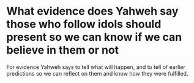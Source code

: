 # What evidence does Yahweh say those who follow idols should present so we can know if we can believe in them or not

For evidence Yahweh says to tell what will happen, and to tell of earlier predictions so we can reflect on them and know how they were fulfilled.
